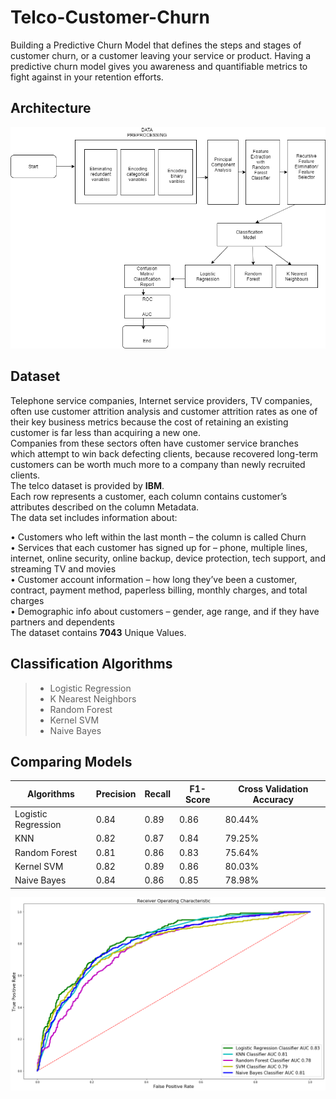 # Telco-Customer-Churn
Building a Predictive Churn Model that defines the steps and stages of customer churn, or a customer leaving your service or product.
Having a predictive churn model gives you awareness and quantifiable metrics to fight against in your retention efforts.

## Architecture
![Architecture](Architecture.png)

## Dataset
Telephone service companies, Internet service providers, TV companies, often use customer attrition analysis and customer attrition rates as one of their key business metrics because the cost of retaining an existing customer is far less than acquiring a new one.  
Companies from these sectors often have customer service branches which attempt to win back defecting clients, because recovered long-term customers can be worth much more to a company than newly recruited clients.   
The telco dataset is provided by __IBM__.   
Each row represents a customer, each column contains customer’s attributes described on the column Metadata.   
The data set includes information about:   
   
•	Customers who left within the last month – the column is called Churn   
•	Services that each customer has signed up for – phone, multiple lines, internet, online security, online backup, device protection, tech support, and streaming TV and movies   
•	Customer account information – how long they’ve been a customer, contract, payment method, paperless billing, monthly charges, and total charges   
•	Demographic info about customers – gender, age range, and if they have partners and dependents   
The dataset contains __7043__ Unique Values.   

## Classification Algorithms
> * Logistic Regression
> * K Nearest Neighbors
> * Random Forest
> * Kernel SVM
> * Naive Bayes

## Comparing Models
| Algorithms | Precision | Recall | F1-Score | Cross Validation Accuracy |
|------------|-----------|--------|----------|---------------------------|
| Logistic Regression | 0.84 | 0.89 | 0.86 | 80.44% |
| KNN | 0.82 | 0.87 | 0.84 | 79.25% |
| Random Forest | 0.81 | 0.86 | 0.83 | 75.64% |
| Kernel SVM | 0.82 | 0.89 | 0.86 | 80.03%
| Naive Bayes | 0.84 | 0.86 | 0.85 | 78.98% |

![AUC](AUC.png)
